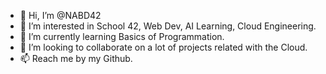 - 👋 Hi, I’m @NABD42
- 👀 I’m interested in School 42, Web Dev, AI Learning, Cloud Engineering.
- 🌱 I’m currently learning Basics of Programmation.
- 💞️ I’m looking to collaborate on a lot of projects related with the Cloud.
- 📫 Reach me by my Github.

<!---
NABD42/NABD42 is a ✨ special ✨ repository with all my projects that I will do to practice and to build my portfolio.
--->
